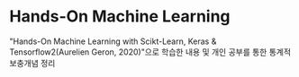 # Hands-On Machine Learning
"Hands-On Machine Learning with Scikt-Learn, Keras & Tensorflow2(Aurelien Geron, 2020)"으로 학습한 내용 및 개인 공부를 통한 통계적 보충개념 정리
